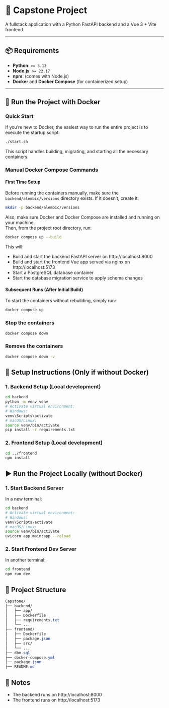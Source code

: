 # 🚀 Capstone Project

A fullstack application with a Python FastAPI backend and a Vue 3 + Vite frontend.

---
## 📦 Requirements

- **Python**: `>= 3.13`
- **Node.js**: `>= 22.17`
- **npm**: (comes with Node.js)
- **Docker** and **Docker Compose** (for containerized setup)

---

## 🐳 Run the Project with Docker
### Quick Start
If you’re new to Docker, the easiest way to run the entire project is to execute the startup script:
```bash
./start.sh
```
This script handles building, migrating, and starting all the necessary containers.

### Manual Docker Compose Commands
#### First Time Setup
Before running the containers manually, make sure the `backend/alembic/versions` directory exists. If it doesn’t, create it:
```bash
mkdir -p backend/alembic/versions
```
Also, make sure Docker and Docker Compose are installed and running on your machine.  
Then, from the project root directory, run:
```bash
docker compose up --build
```
This will:
- Build and start the backend FastAPI server on http://localhost:8000
- Build and start the frontend Vue app served via nginx on http://localhost:5173
- Start a PostgreSQL database container
- Start the database migration service to apply schema changes

#### Subsequent Runs (After Initial Build)
To start the containers without rebuilding, simply run:
```bash
docker compose up
```

### Stop the containers
```bash
docker compose down
```

### Remove the containers
```bash
docker compose down -v
```

## 🔧 Setup Instructions (Only if without Docker)
### 1. Backend Setup (Local development)
```bash
cd backend
python -m venv venv
# Activate virtual environment:
# Windows:
venv\Scripts\activate
# macOS/Linux:
source venv/bin/activate
pip install -r requirements.txt
```

### 2. Frontend Setup (Local development)
```bash
cd ../frontend
npm install
```

## ▶️ Run the Project Locally (without Docker)
### 1. Start Backend Server
In a new terminal:
```bash
cd backend
# Activate virtual environment:
# Windows:
venv\Scripts\activate
# macOS/Linux:
source venv/bin/activate
uvicorn app.main:app --reload
```

### 2. Start Frontend Dev Server
In another terminal:
```bash
cd frontend
npm run dev
```

## 📁 Project Structure
```css
Capstone/
├── backend/
│   ├── app/
│   ├── Dockerfile
│   ├── requirements.txt
│   └── ...
├── frontend/
│   ├── Dockerfile
│   ├── package.json
│   ├── src/
│   └── ...
├── dbm.sql
├── docker-compose.yml
├── package.json
├── README.md
```

## 📝 Notes
- The backend runs on http://localhost:8000
- The frontend runs on http://localhost:5173
